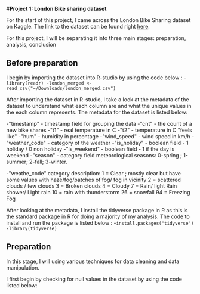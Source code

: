 #**Project 1: London Bike sharing dataset** 

For the start of this project, I came across the London Bike Sharing dataset on Kaggle.
The link to the dataset can be found right [here](https://www.kaggle.com/datasets/hmavrodiev/london-bike-sharing-dataset).

For this project, I will be separating it into three main stages: preparation, analysis, conclusion  

## Before preparation
I begin by importing the dataset into R-studio by using the code below :
-`library(readr)
-london_merged <- read_csv("~/Downloads/london_merged.csv")
`

After importing the dataset in R-studio, I take a look at the metadata of the dataset to understand what each column are
and what the unique values in the each column represents. The metadata for the dataset is listed below: 

-"timestamp" - timestamp field for grouping the data
-"cnt" - the count of a new bike shares
-"t1" - real temperature in C
-"t2" - temperature in C "feels like"
-"hum" - humidity in percentage
-"wind_speed" - wind speed in km/h
-"weather_code" - category of the weather
-"is_holiday" - boolean field - 1 holiday / 0 non holiday
-"is_weekend" - boolean field - 1 if the day is weekend
-"season" - category field meteorological seasons: 0-spring ; 1-summer; 2-fall; 3-winter.

-"weathe_code" category description:
1 = Clear ; mostly clear but have some values with haze/fog/patches of fog/ fog in vicinity 2 = scattered clouds / few clouds 3 = Broken clouds 4 = Cloudy 7 = Rain/ light Rain shower/ Light rain 10 = rain with thunderstorm 26 = snowfall 94 = Freezing Fog

After looking at the metadata, I install the tidyverse package in R as this is the standard package in R for doing
a majority of my analysis. The code to install and run the package is listed below :
-`install.packages("tidyverse")
-library(tidyverse)`

## Preparation
In this stage, I will using various techniques for data cleaning and data manipulation. 

I first begin by checking for null values in the dataset by using the code listed below: 









